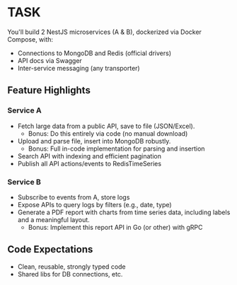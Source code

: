 # TASK

You'll build 2 NestJS microservices (A & B), dockerized via Docker Compose, with:

- Connections to MongoDB and Redis (official drivers)
- API docs via Swagger
- Inter-service messaging (any transporter)

## Feature Highlights

### Service A

- Fetch large data from a public API, save to file (JSON/Excel).
  - Bonus: Do this entirely via code (no manual download)
- Upload and parse file, insert into MongoDB robustly.
  - Bonus: Full in-code implementation for parsing and insertion
- Search API with indexing and efficient pagination
- Publish all API actions/events to RedisTimeSeries

### Service B

- Subscribe to events from A, store logs
- Expose APIs to query logs by filters (e.g., date, type)
- Generate a PDF report with charts from time series data, including labels and a meaningful layout.
  - Bonus: Implement this report API in Go (or other) with gRPC

## Code Expectations

- Clean, reusable, strongly typed code
- Shared libs for DB connections, etc.
